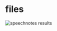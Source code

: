 # files

![speechnotes results](https://user-images.githubusercontent.com/99416359/168414644-63595064-704a-447a-a4e8-aa00917fff75.png)

